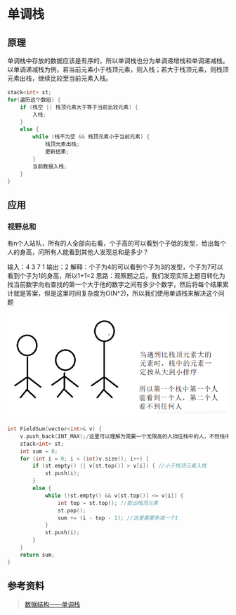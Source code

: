 # 单调栈

## 原理

单调栈中存放的数据应该是有序的，所以单调栈也分为单调递增栈和单调递减栈。以单调递减栈为例，若当前元素小于栈顶元素，则入栈；若大于栈顶元素，则栈顶元素出栈，继续比较至当前元素入栈。

```C
stack<int> st;
for(遍历这个数组) {
	if (栈空 || 栈顶元素大于等于当前比较元素) {
		入栈;
	}
	else {
		while (栈不为空 && 栈顶元素小于当前元素) {
			栈顶元素出栈;
			更新结果;
		}
		当前数据入栈;
	}
}
```

## 应用

### 视野总和

有n个人站队，所有的人全部向右看，个子高的可以看到个子低的发型，给出每个人的身高，问所有人能看到其他人发现总和是多少？

输入：4 3 7 1
输出：2
解释：个子为4的可以看到个子为3的发型，个子为7可以看到个子为1的身高，所以1+1=2
思路：观察题之后，我们发现实际上题目转化为找当前数字向右查找的第一个大于他的数字之间有多少个数字，然后将每个结果累计就是答案，但是这里时间复杂度为O(N^2)，所以我们使用单调栈来解决这个问题

<center>
<img src="./figs/monotonous_stack_1.png" alt="视野总和" style="zoom:80%">
</center>

```C
int FieldSum(vector<int>& v) {
    v.push_back(INT_MAX);/这里可以理解为需要一个无限高的人挡住栈中的人，不然栈中元素最后无法完全出栈
    stack<int> st;
    int sum = 0;
    for (int i = 0; i < (int)v.size(); i++) {
        if (st.empty() || v[st.top()] > v[i]) { //小于栈顶元素入栈 
            st.push(i);
        }
        else {
            while (!st.empty() && v[st.top()] <= v[i]) {
                int top = st.top(); //取出栈顶元素
                st.pop();
                sum += (i - top - 1); //这里需要多减一个1
            }
            st.push(i);
        }
    }
    return sum;
}
```

## 参考资料

> [数据结构——单调栈](https://blog.csdn.net/lucky52529/article/details/89155694)

